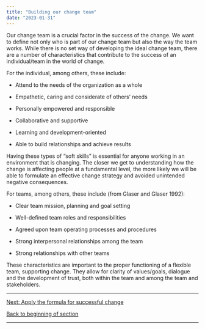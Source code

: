 ```yaml
---
title: "Building our change team"
date: "2023-01-31"
---
```


Our change team is a crucial factor in the success of the change. We want to define not only who is part of our change team but also the way the team works. While there is no set way of developing the ideal change team, there are a number of characteristics that contribute to the success of an individual/team in the world of change.

For the individual, among others, these include:

- Attend to the needs of the organization as a whole

- Empathetic, caring and considerate of others’ needs

- Personally empowered and responsible

- Collaborative and supportive

- Learning and development-oriented

- Able to build relationships and achieve results

Having these types of “soft skills” is essential for anyone working in an environment that is changing. The closer we get to understanding how the change is affecting people at a fundamental level, the more likely we will be able to formulate an effective change strategy and avoided unintended negative consequences.

For teams, among others, these include (from Glaser and Glaser 1992):

- Clear team mission, planning and goal setting

- Well-defined team roles and responsibilities

- Agreed upon team operating processes and procedures

- Strong interpersonal relationships among the team

- Strong relationships with other teams

These characteristics are important to the proper functioning of a flexible team, supporting change. They allow for clarity of values/goals, dialogue and the development of trust, both within the team and among the team and stakeholders.

* * *

[Next: Apply the formula for successful change](https://articles.alpha.canada.ca/framework-for-leading-change/the-formula-for-successful-change/)

[Back to beginning of section](https://articles.alpha.canada.ca/framework-for-leading-change/laying-our-foundation-for-successful-change/)

* * *
